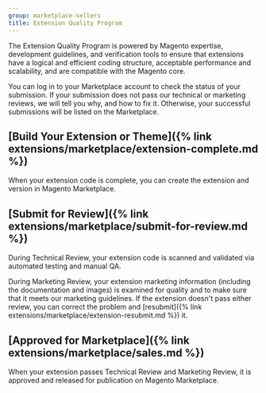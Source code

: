 ```yaml
---
group: marketplace-sellers
title: Extension Quality Program
---
```


The Extension Quality Program is powered by Magento expertise, development guidelines, and verification tools to ensure that extensions have a logical and efficient coding structure, acceptable performance and scalability, and are compatible with the Magento core.

You can log in to your Marketplace account to check the status of your submission. If your submission does not pass our technical or marketing reviews, we will tell you why, and how to fix it. Otherwise, your successful submissions will be listed on the Marketplace.

## [Build Your Extension or Theme]({% link extensions/marketplace/extension-complete.md %})

When your extension code is complete, you can create the extension and version in Magento Marketplace.

## [Submit for Review]({% link extensions/marketplace/submit-for-review.md %})

During Technical Review, your extension code is scanned and validated via automated testing and manual QA.

During Marketing Review, your extension marketing information (including the documentation and images) is examined for quality and to make sure that it meets our marketing guidelines.
If the extension doesn\'t pass either review, you can correct the problem and [resubmit]({% link extensions/marketplace/extension-resubmit.md %}) it.

## [Approved for Marketplace]({% link extensions/marketplace/sales.md %})

When your extension passes Technical Review and Marketing Review, it is approved and released for publication on Magento Marketplace.

